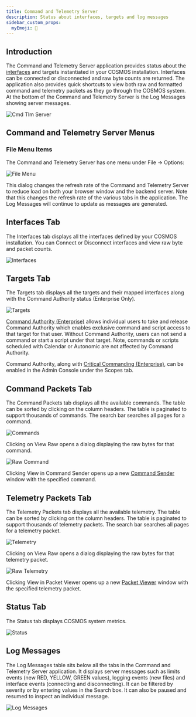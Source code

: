 ```yaml
---
title: Command and Telemetry Server
description: Status about interfaces, targets and log messages
sidebar_custom_props:
  myEmoji: 📡
---
```


## Introduction

The Command and Telemetry Server application provides status about the [interfaces](../configuration/interfaces.md) and targets instantiated in your COSMOS installation. Interfaces can be connected or disconnected and raw byte counts are returned. The application also provides quick shortcuts to view
both raw and formatted command and telemetry packets as they go through the COSMOS system. At the bottom of the Command and Telemetry Server is the Log Messages showing server messages.

![Cmd Tlm Server](/img/cmd_tlm_server/cmd_tlm_server.png)

## Command and Telemetry Server Menus

### File Menu Items

The Command and Telemetry Server has one menu under File -> Options:

![File Menu](/img/cmd_tlm_server/file_menu.png)

This dialog changes the refresh rate of the Command and Telemetry Server to reduce load on both your browser window and the backend server. Note that this changes the refresh rate of the various tabs in the application. The Log Messages will continue to update as messages are generated.

## Interfaces Tab

The Interfaces tab displays all the interfaces defined by your COSMOS installation. You can Connect or Disconnect interfaces and view raw byte and packet counts.

![Interfaces](/img/cmd_tlm_server/interfaces.png)

## Targets Tab

The Targets tab displays all the targets and their mapped interfaces along with the Command Authority status (Enterprise Only).

![Targets](/img/cmd_tlm_server/targets.png)

[Command Authority (Enterprise)](../configuration/command.md#command-authority-enterprise) allows individual users to take and release Command Authority which enables exclusive command and script access to that target for that user. Without Command Authority, users can not send a command or start a script under that target. Note, commands or scripts scheduled with Calendar or Autonomic are not affected by Command Authority.

Command Authority, along with [Critical Commanding (Enterprise)](../configuration/command.md#critical-commanding-enterprise), can be enabled in the Admin Console under the Scopes tab.

## Command Packets Tab

The Command Packets tab displays all the available commands. The table can be sorted by clicking on the column headers. The table is paginated to support thousands of commands. The search bar searches all pages for a command.

![Commands](/img/cmd_tlm_server/cmd_packets.png)

Clicking on View Raw opens a dialog displaying the raw bytes for that command.

![Raw Command](/img/cmd_tlm_server/cmd_raw.png)

Clicking View in Command Sender opens up a new [Command Sender](cmd-sender.md) window with the specified command.

## Telemetry Packets Tab

The Telemetry Packets tab displays all the available telemetry. The table can be sorted by clicking on the column headers. The table is paginated to support thousands of telemetry packets. The search bar searches all pages for a telemetry packet.

![Telemetry](/img/cmd_tlm_server/tlm_packets.png)

Clicking on View Raw opens a dialog displaying the raw bytes for that telemetry packet.

![Raw Telemetry](/img/cmd_tlm_server/tlm_raw.png)

Clicking View in Packet Viewer opens up a new [Packet Viewer](packet-viewer.md) window with the specified telemetry packet.

## Status Tab

The Status tab displays COSMOS system metrics.

![Status](/img/cmd_tlm_server/status.png)

## Log Messages

The Log Messages table sits below all the tabs in the Command and Telemetry Server application. It displays server messages such as limits events (new RED, YELLOW, GREEN values), logging events (new files) and interface events (connecting and disconnecting). It can be filtered by severity or by entering values in the Search box. It can also be paused and resumed to inspect an individual message.

![Log Messages](/img/cmd_tlm_server/log_messages.png)
